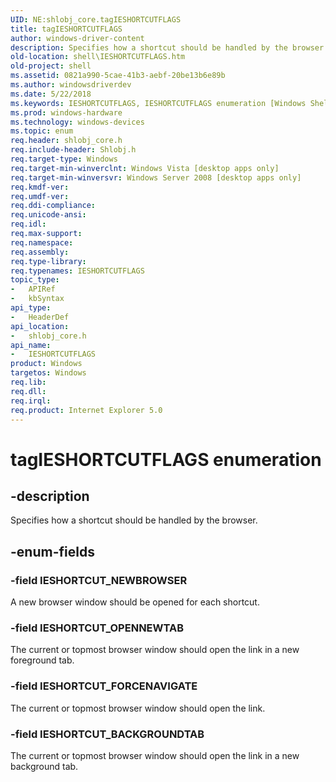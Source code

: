 ```yaml
---
UID: NE:shlobj_core.tagIESHORTCUTFLAGS
title: tagIESHORTCUTFLAGS
author: windows-driver-content
description: Specifies how a shortcut should be handled by the browser.
old-location: shell\IESHORTCUTFLAGS.htm
old-project: shell
ms.assetid: 0821a990-5cae-41b3-aebf-20be13b6e89b
ms.author: windowsdriverdev
ms.date: 5/22/2018
ms.keywords: IESHORTCUTFLAGS, IESHORTCUTFLAGS enumeration [Windows Shell], IESHORTCUT_BACKGROUNDTAB, IESHORTCUT_FORCENAVIGATE, IESHORTCUT_NEWBROWSER, IESHORTCUT_OPENNEWTAB, _shell_IESHORTCUTFLAGS, shell.IESHORTCUTFLAGS, shlobj_core/IESHORTCUTFLAGS, shlobj_core/IESHORTCUT_BACKGROUNDTAB, shlobj_core/IESHORTCUT_FORCENAVIGATE, shlobj_core/IESHORTCUT_NEWBROWSER, shlobj_core/IESHORTCUT_OPENNEWTAB, tagIESHORTCUTFLAGS
ms.prod: windows-hardware
ms.technology: windows-devices
ms.topic: enum
req.header: shlobj_core.h
req.include-header: Shlobj.h
req.target-type: Windows
req.target-min-winverclnt: Windows Vista [desktop apps only]
req.target-min-winversvr: Windows Server 2008 [desktop apps only]
req.kmdf-ver: 
req.umdf-ver: 
req.ddi-compliance: 
req.unicode-ansi: 
req.idl: 
req.max-support: 
req.namespace: 
req.assembly: 
req.type-library: 
req.typenames: IESHORTCUTFLAGS
topic_type:
-	APIRef
-	kbSyntax
api_type:
-	HeaderDef
api_location:
-	shlobj_core.h
api_name:
-	IESHORTCUTFLAGS
product: Windows
targetos: Windows
req.lib: 
req.dll: 
req.irql: 
req.product: Internet Explorer 5.0
---
```


# tagIESHORTCUTFLAGS enumeration


## -description


Specifies how a shortcut should be handled by the browser.


## -enum-fields




### -field IESHORTCUT_NEWBROWSER

A new browser window should be opened for each shortcut.


### -field IESHORTCUT_OPENNEWTAB

The current or topmost browser window should open the link in a new foreground tab.


### -field IESHORTCUT_FORCENAVIGATE

The current or topmost browser window should open the link.


### -field IESHORTCUT_BACKGROUNDTAB

The current or topmost browser window should open the link in a new  background tab.

